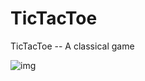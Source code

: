 # TicTacToe

TicTacToe -- A classical game

![img](http://imglf2.nosdn.127.net/img/QXU1RzFnM0s3QTMybTdOMlVuYXp1eDNQRHNvQ3V1SUcwUjNPZXpmZWczVk44TDR3SFMrMG1nPT0.jpg?imageView&thumbnail=500x0&quality=96&stripmeta=0&type=jpg)

